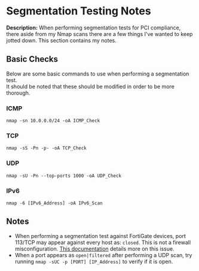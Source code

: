 # Segmentation Testing Notes

**Description:** When performing segmentation tests for PCI compliance, there aside from my Nmap scans there are a few things I've wanted to keep jotted down. This section contains my notes.

## Basic Checks 

Below are some basic commands to use when performing a segmentation test. \
It should be noted that these should be modified in order to be more thorough. 

### ICMP 
```nmap -sn 10.0.0.0/24 -oA ICMP_Check```

### TCP 
```nmap -sS -Pn -p- -oA TCP_Check```

### UDP 
```nmap -sU -Pn --top-ports 1000 -oA UDP_Check```

### IPv6
```nmap -6 [IPv6_Address] -oA IPv6_Scan```

## Notes

* When performing a segmentation test against FortiGate devices, port 113/TCP may appear against every host as: `closed`. This is not a firewall misconfiguration. [This documentation](https://kb.fortinet.com/kb/documentLink.do?externalID=FD48365) details more on this issue.
* When a port appears as `open|filtered` after performing a UDP scan, try running `nmap -sUC -p [PORT] [IP_Address]` to verify if it is open.
